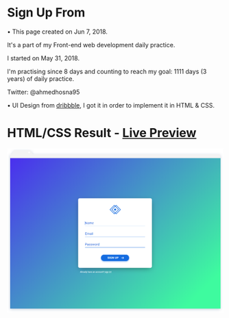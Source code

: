 # Sign Up From

• This page created on Jun 7, 2018.

It's a part of my Front-end web development daily practice.

I started on May 31, 2018.

I'm practising since 8 days and counting to reach my goal: 1111 days (3 years) of daily practice.

Twitter: @ahmedhosna95

• UI Design from [dribbble](https://dribbble.com/shots/2519307-Daily-UI-1-Sign-up-form), I got it in order to implement it in HTML & CSS.

# HTML/CSS Result - [Live Preview](https://cdn.rawgit.com/ahmedhosna95/Front-end-Daily-Practice/a76beac9/Day008/sign_up/index.html)

![](assets/img/frame-generic.png)

